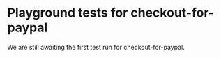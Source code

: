 # Playground tests for checkout-for-paypal
We are still awaiting the first test run for checkout-for-paypal.
